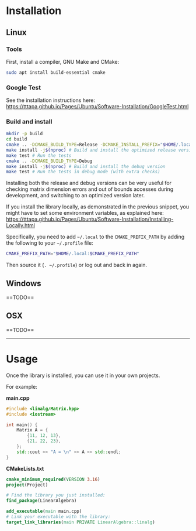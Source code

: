# Installation

## Linux

### Tools
First, install a compiler, GNU Make and CMake:
```sh
sudo apt install build-essential cmake
```

### Google Test
See the installation instructions here: 
https://tttapa.github.io/Pages/Ubuntu/Software-Installation/GoogleTest.html

### Build and install

```sh
mkdir -p build
cd build
cmake .. -DCMAKE_BUILD_TYPE=Release -DCMAKE_INSTALL_PREFIX="$HOME/.local"
make install -j$(nproc) # Build and install the optimized release version
make test # Run the tests
cmake .. -DCMAKE_BUILD_TYPE=Debug
make install -j$(nproc) # Build and install the debug version
make test # Run the tests in debug mode (with extra checks)
```
Installing both the release and debug versions can be very useful for checking
matrix dimension errors and out of bounds accesses during development, and 
switching to an optimized version later.

If you install the library locally, as demonstrated in the previous snippet,
you might have to set some environment variables, as explained here:
https://tttapa.github.io/Pages/Ubuntu/Software-Installation/Installing-Locally.html

Specifically, you need to add `~/.local` to the `CMAKE_PREFIX_PATH` by adding
the following to your `~/.profile` file:
```sh
CMAKE_PREFIX_PATH="$HOME/.local:$CMAKE_PREFIX_PATH"
```
Then source it (`. ~/.profile`) or log out and back in again.

## Windows

==TODO==

## OSX

==TODO==

***

# Usage

Once the library is installed, you can use it in your own projects.

For example:

**main.cpp**
```cpp
#include <linalg/Matrix.hpp>
#include <iostream>

int main() {
    Matrix A = {
        {11, 12, 13},
        {21, 22, 23},
    };
    std::cout << "A = \n" << A << std::endl;
}
```

**CMakeLists.txt**
```cmake
cmake_minimum_required(VERSION 3.16)
project(Project)

# Find the library you just installed:
find_package(LinearAlgebra)

add_executable(main main.cpp)
# Link your executable with the library:
target_link_libraries(main PRIVATE LinearAlgebra::linalg)
```
